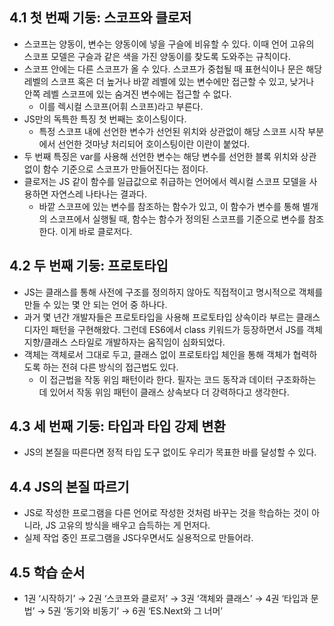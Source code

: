 ## 4.1 첫 번째 기둥: 스코프와 클로저

- 스코프는 양동이, 변수는 양동이에 넣을 구슬에 비유할 수 있다. 이때 언어 고유의 스코프 모델은 구슬과 같은 색을 가진 양동이를 찾도록 도와주는 규칙이다.
- 스코프 안에는 다른 스코프가 올 수 있다. 스코프가 중첩될 때 표현식이나 문은 해당 레벨의 스코프 혹은 더 높거나 바깥 레벨에 있는 변수에만 접근할 수 있고, 낮거나 안쪽 레벨 스코프에 있는 숨겨진 변수에는 접근할 수 없다.
    - 이를 렉시컬 스코프(어휘 스코프)라고 부른다.
- JS만의 독특한 특징 첫 번째는 호이스팅이다.
    - 특정 스코프 내에 선언한 변수가 선언된 위치와 상관없이 해당 스코프 시작 부분에서 선언한 것마냥 처리되어 호이스팅이란 이란이 붙었다.
- 두 번째 특징은 var를 사용해 선언한 변수는 해당 변수를 선언한 블록 위치와 상관없이 함수 기준으로 스코프가 만들어진다는 점이다.
- 클로저는 JS 같이 함수를 일급값으로 취급하는 언어에서 렉시컬 스코프 모델을 사용하면 자연스레 나타나는 결과다.
    - 바깥 스코프에 있는 변수를 참조하는 함수가 있고, 이 함수가 변수를 통해 별개의 스코프에서 실행될 때, 함수는 함수가 정의된 스코프를 기준으로 변수를 참조한다. 이게 바로 클로저다.

## 4.2 두 번째 기둥: 프로토타입

- JS는 클래스를 통해 사전에 구조를 정의하지 않아도 직접적이고 명시적으로 객체를 만들 수 있는 몇 안 되는 언어 중 하나다.
- 과거 몇 년간 개발자들은 프로토타입을 사용해 프로토타입 상속이라 부르는 클래스 디자인 패턴을 구현해왔다. 그런데 ES6에서 class 키워드가 등장하면서 JS를 객체 지향/클래스 스타일로 개발하자는 움직임이 심화되었다.
- 객체는 객체로서 그대로 두고, 클래스 없이 프로토타입 체인을 통해 객체가 협력하도록 하는 전혀 다른 방식의 접근법도 있다.
    - 이 접근법을 작동 위임 패턴이라 한다. 필자는 코드 동작과 데이터 구조화하는 데 있어서 작동 위임 패턴이 클래스 상속보다 더 강력하다고 생각한다.

## 4.3 세 번째 기둥: 타입과 타입 강제 변환

- JS의 본질을 따른다면 정적 타입 도구 없이도 우리가 목표한 바를 달성할 수 있다.

## 4.4 JS의 본질 따르기

- JS로 작성한 프로그램을 다른 언어로 작성한 것처럼 바꾸는 것을 학습하는 것이 아니라, JS 고유의 방식을 배우고 습득하는 게 먼저다.
- 실제 작업 중인 프로그램을 JS다우면서도 실용적으로 만들어라.

## 4.5 학습 순서

- 1권 ‘시작하기’ → 2권 ‘스코프와 클로저’ → 3권 ‘객체와 클래스’ → 4권 ‘타입과 문법’ → 5권 ‘동기와 비동기’ → 6권 ‘ES.Next와 그 너머’
